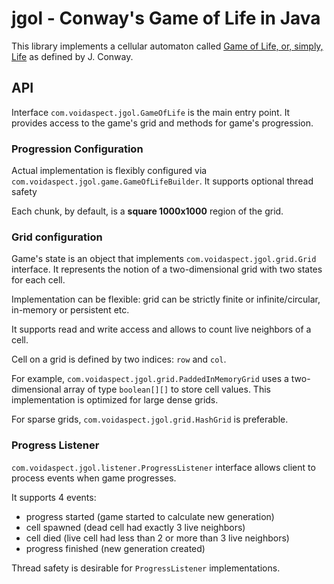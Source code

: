 # jgol - Conway's Game of Life in Java

This library implements a cellular automaton called
[Game of Life, or, simply, Life](https://www.conwaylife.com/wiki/Conway%27s_Game_of_Life)
as defined by J. Conway.

## API
Interface `com.voidaspect.jgol.GameOfLife` is the main entry point.
It provides access to the game's grid and methods for game's progression.

### Progression Configuration
Actual implementation is flexibly configured via `com.voidaspect.jgol.game.GameOfLifeBuilder`.
It supports optional thread safety

Each chunk, by default, is a **square 1000x1000** region of the grid.

### Grid configuration
Game's state is an object that implements `com.voidaspect.jgol.grid.Grid` interface.
It represents the notion of a two-dimensional grid with two states for each cell.

Implementation can be flexible: grid can be strictly finite or infinite/circular, in-memory or persistent etc.

It supports read and write access and allows to count live neighbors of a cell.

Cell on a grid is defined by two indices: `row` and `col`.

For example, `com.voidaspect.jgol.grid.PaddedInMemoryGrid` uses a two-dimensional array of type
`boolean[][]` to store cell values. 
This implementation is optimized for large dense grids.

For sparse grids, `com.voidaspect.jgol.grid.HashGrid` is preferable.

### Progress Listener
`com.voidaspect.jgol.listener.ProgressListener` interface allows client to process events when game progresses.

It supports 4 events:
* progress started (game started to calculate new generation)
* cell spawned (dead cell had exactly 3 live neighbors)
* cell died (live cell had less than 2 or more than 3 live neighbors)
* progress finished (new generation created)

Thread safety is desirable for `ProgressListener` implementations.
